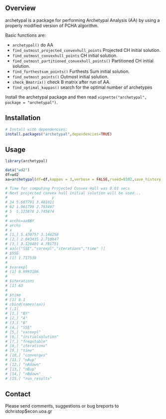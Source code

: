 Overview
--------

archetypal is a package for performing Archetypal Analysis (AA) by using
a properly modified version of PCHA algorithm.

Basic functions are:

-   `archetypal()` do AA
-   `find_outmost_projected_convexhull_points` Projected CH initial
    solution.
-   `find_outmost_convexhull_points` CH initial solution.
-   `find_outmost_partitioned_convexhull_points()` Partitioned CH
    initial solution.
-   `find_furthestsum_points()` Furthests Sum initial solution.
-   `find_outmost_points()` Outmost initial solution.
-   `check_Bmatrix()` check B matrix after run of AA.
-   `find_optimal_kappas()` search for the optimal number of archetypes

Install the archetypal package and then read
`vignette("archetypal", package = "archetypal")`.

Installation
------------

``` r
# Install with dependencies:
install.packages("archetypal",dependencies=TRUE)
```

Usage
-----

``` r
library(archetypal)

data("wd2")
df=wd2
aa=archetypal(df=df,kappas = 3,verbose = FALSE,rseed=9102,save_history = TRUE)

# Time for computing Projected Convex Hull was 0.01 secs 
# Next projected convex hull initial solution will be used... 
#           x        y
# 34 5.687791 3.481611
# 62 1.961799 2.793497
# 5  5.123878 2.745874
# 
# archs=aa$BY
# archs
# x        y
# [1,] 5.430757 3.146258
# [2,] 2.043435 2.710947
# [3,] 3.128401 4.781751
# aa[c("SSE","varexpl","iterations","time" )]
# $SSE
# [1] 1.717538
# 
# $varexpl
# [1] 0.9993186
# 
# $iterations
# [1] 63
# 
# $time
# [1] 8.1
# cbind(names(aa))
# [,1]             
# [1,] "BY"             
# [2,] "A"              
# [3,] "B"              
# [4,] "SSE"            
# [5,] "varexpl"        
# [6,] "initialsolution"
# [7,] "freqstable"     
# [8,] "iterations"     
# [9,] "time"           
# [10,] "converges"      
# [11,] "nAup"           
# [12,] "nAdown"         
# [13,] "nBup"           
# [14,] "nBdown"         
# [15,] "run_results"   
```

Contact
-------

Please send comments, suggestions or bug breports to
dchristop$econ.uoa.gr
